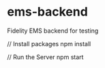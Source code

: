 # ems-backend
Fidelity EMS backend for testing

// Install packages
npm install

// Run the Server
npm start
